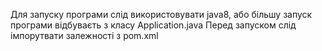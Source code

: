 Для запуску програми слід використовувати java8, або більшу
запуск програми відбуваєть з класу Application.java
Перед запуском слід імпорутвати залежності з pom.xml